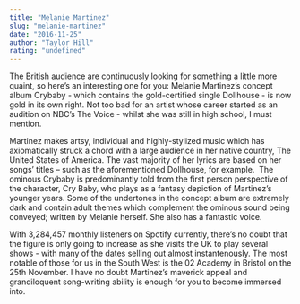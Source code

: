 ```yaml
---
title: "Melanie Martinez"
slug: "melanie-martinez"
date: "2016-11-25"
author: "Taylor Hill"
rating: "undefined"
---
```


The British audience are continuously looking for something a little more quaint, so here’s an interesting one for you: Melanie Martinez’s concept album Crybaby - which contains the gold-certified single Dollhouse - is now gold in its own right. Not too bad for an artist whose career started as an audition on NBC’s The Voice - whilst she was still in high school, I must mention. 

Martinez makes artsy, individual and highly-stylized music which has axiomatically struck a chord with a large audience in her native country, The United States of America. The vast majority of her lyrics are based on her songs’ titles – such as the aforementioned Dollhouse, for example.  The ominous Crybaby is predominantly told from the first person perspective of the character, Cry Baby, who plays as a fantasy depiction of Martinez’s younger years. Some of the undertones in the concept album are extremely dark and contain adult themes which complement the ominous sound being conveyed; written by Melanie herself. She also has a fantastic voice.

With 3,284,457 monthly listeners on Spotify currently, there’s no doubt that the figure is only going to increase as she visits the UK to play several shows - with many of the dates selling out almost instantenously. The most notable of those for us in the South West is the 02 Academy in Bristol on the 25th November. I have no doubt Martinez’s maverick appeal and grandiloquent song-writing ability is enough for you to become immersed into.
